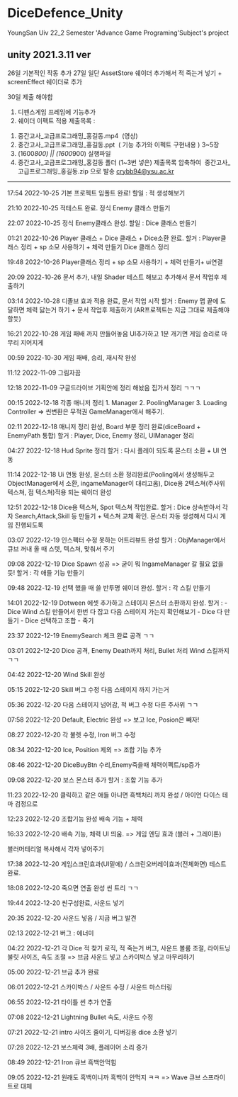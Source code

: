 # DiceDefence_Unity
YoungSan Uiv 22_2 Semester 'Advance Game Programing'Subject's project

unity 2021.3.11 ver
------------------------------------------------------------
26일 기본적인 작동 추가
27일 일단 AssetStore 쉐이더 추가해서 적 죽는거 넣기
		+ screenEffect 쉐이더로 추가

30일 제출 해야함
1. 디펜스게임 프레임에 기능추가
2. 쉐이더 이펙트 적용
제출목록 :
1) 중간고사_고급프로그래밍_홍길동.mp4  (영상)
2) 중간고사_고급프로그래밍_홍길동.ppt  ( 기능 추가와 이펙트 구현내용 ) 3~5장
3) (1600*800) || (1600*900) 실행파일
4) 중간고사_고급프로그래밍_홍길동 폴더 (1~3번 넣은)
제출목록 압축하여  중간고사_고급프로그래밍_홍길동.zip 으로 발송
crybb94@ysu.ac.kr

------------------------------------------------------------
17:54 2022-10-25	기본 프로젝트 임폴트 완료!
		할일 : 적 생성해보기

21:10 2022-10-25	적테스트 완료. 정식 Enemy 클래스 만들기

22:07 2022-10-25	정식 Enemy클래스 완성.
		할일 : Dice 클래스 만들기

01:21 2022-10-26	Player 클래스 + Dice 클래스 + Dice소환 완료.
		할거 : Player클래스 정리 + sp 소모 사용하기 + 체력 만들기
			Dice 클래스 정리
			
19:48 2022-10-26	 Player클래스 정리 + sp 소모 사용하기 + 체력 만들기+ ui연결

20:09 2022-10-26	문서 추가, 내일 Shader 테스트 해보고 추가해서 문서 작업후 제출하기

03:14 2022-10-28	디졸브 효과 적용 완료, 문서 작업 시작
	할거 : Enemy 맵 끝에 도달하면 체력 닳는거 하기 + 문서 작업후 제출하기
(AR프로젝트는 지금 그대로 제출해야할듯)

16:21 2022-10-28	게임 패배 까지 만들어놓음 UI추가하고 1분 개기면 게임 승리로 마무리 지어지게

00:59 2022-10-30	게임 패배, 승리, 재시작 완성

11:12 2022-11-09	그림자끔

12:18 2022-11-09	구글드라이브 기획안에 정리 해놨음 집가서 정리 ㄱㄱㄱ

00:15 2022-12-18	각종 매니저 정리
		1. Manager
		2. PoolingManager
		3. Loading Controller
			=> 씬변환은 무적권 GameManager에서 해주기.

02:11 2022-12-18	매니저 정리 완성, Board 부분 정리 완료(diceBoard + EnemyPath 통합)
	할거 : Player, Dice, Enemy 정리, UIManager 정리 
		
04:27 2022-12-18	Hud Sprite 정리
	할거 : 다시 플레이 되도록 몬스터 소환 + UI 연동

11:14 2022-12-18	Ui 연동 완성, 몬스터 소환 정리완료(Pooling에서 생성해두고 ObjectManager에서 소환, ingameManager이 대리고옴), Dice용 2텍스쳐(주사위텍스쳐, 점 텍스쳐)적용 되는 쉐이더 완성

12:51 2022-12-18	Dice용 텍스쳐, Spot 텍스쳐 작업완료.
	할거 : Dice 상속받아서 각자 Search,Attack,Skill 등 만들기 + 텍스쳐 교체 확인.
		몬스터 자동 생성해서 다시 게임 진행되도록
		
03:07 2022-12-19	인스펙터 수정 못하는 어트리뷰트 완성
	할거 : ObjManager에서 큐브 꺼내 올 때 스텟, 텍스쳐, 맞춰서 주기

09:08 2022-12-19	Dice Spawn 성공
			=> 굳이 뭐 IngameManager 갈 필요 없을 듯!
	할거 : 각 애들 기능 만들기

09:48 2022-12-19	선택 했을 때 쓸 반투명 쉐이더 완성.
	할거 : 각 스킬 만들기
	
14:01 2022-12-19	Dotween 에셋 추가하고 스테이지 몬스터 소환까지 완성.
	할거 :  - Dice Wind 스킬 만들어서 한번 다 잡고 다음 스테이지 가는지 확인해보기
		- Dice 다 만들기
		- Dice 선택하고 조합
		- 죽기
		
23:37 2022-12-19	EnemySearch 체크 완료
	공격 ㄱㄱ

03:01 2022-12-20	Dice 공격, Enemy Death까지 처리, Bullet 처리
	Wind 스킬까지 ㄱㄱ

04:42 2022-12-20	Wind Skill 완성

05:15 2022-12-20	Skill 버그 수정
	다음 스테이지 까지 가는거 

05:36 2022-12-20	다음 스테이지 넘어감, 적 버그 수정
	다른 주사위 ㄱㄱ

07:58 2022-12-20 	Default, Electric 완성
	=> 보고 Ice, Posion은 빼자!

08:27 2022-12-20	각 불렛 수정, Iron 버그 수정

08:34 2022-12-20	Ice, Position 제외
	=> 조합 기능 추가

08:46 2022-12-20	DiceBuyBtn 수리,Enemy죽을때 체력이펙트/sp증가

09:08 2022-12-20	보스  몬스터 추가
	할거 : 조합 기능 추가

11:23 2022-12-20 	클릭하고 같은 애들 아니면 흑백처리 까지 완성 / 아이언 다이스 테마 검정으로

12:23 2022-12-20	조합기능 완성
	배속 기능 + 체력 

16:33 2022-12-20	배속 기능, 체력 UI 띄움.
	=> 게임 엔딩 효과
		(블러 + 그레이톤)

블러머테리얼 복사해서 각자 넣어주기

17:38 2022-12-20	게임스크린효과(UI밑에) / 스크린오버레이효과(전체화면) 테스트 완료.

18:08 2022-12-20	죽으면 연출 완성
	씬 트리 ㄱㄱ

19:44 2022-12-20	씬구성완료,
	사운드 넣기

20:35 2022-12-20	사운드 넣음 / 지금 버그 발견

02:13 2022-12-21	버그 : 에너미 

04:22 2022-12-21	각 Dice 적 찾기 로직, 적 죽는거 버그, 사운드 볼륨 조절, 라이트닝 불릿 사이즈, 속도 조절
	=> 브금 사운드 넣고 스카이박스 넣고 마무리하기

05:00 2022-12-21	브금 추가 완료

06:01 2022-12-21	스카이박스 / 사운드 수정 / 사운드 마스터링

06:55 2022-12-21	타이틀 씬 추가 연출

07:08 2022-12-21	Lightning Bullet  속도, 사운드 수정

07:21 2022-12-21	intro 사이즈 줄이기, 디버깅용 dice 소환 넣기

07:28 2022-12-21	보스체력 3배, 플레이어 소리 증가

08:49 2022-12-21	Iron 큐브 흑백안먹힘
	
09:05 2022-12-21	원래도 흑백이니까 흑백이 안먹지 ㅋㅋ
		=> Wave 큐브 스프라이트로 대체
